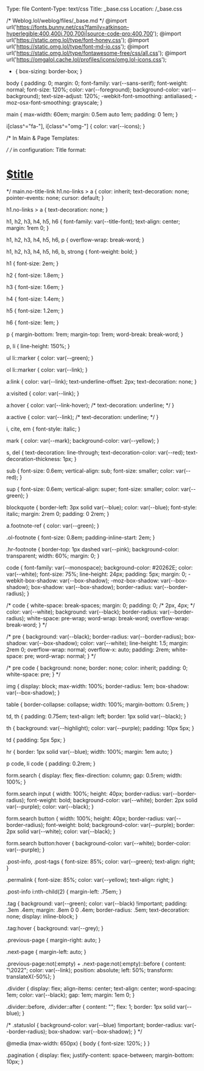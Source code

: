 Type: file
Content-Type: text/css
Title: _base.css
Location: /_base.css

/* Weblog.lol/weblog/files/_base.md */
@import url('https://fonts.bunny.net/css?family=atkinson-hyperlegible:400,400i,700,700i|source-code-pro:400,700');
@import url('https://static.omg.lol/type/font-honey.css');
@import url('https://static.omg.lol/type/font-md-io.css');
@import url('https://static.omg.lol/type/fontawesome-free/css/all.css');
@import url('https://omgalol.cache.lol/profiles/icons/omg.lol-icons.css');

* {
  box-sizing: border-box;
}

body {
  padding: 0;
  margin: 0;
  font-family: var(--sans-serif);
  font-weight: normal;
  font-size: 120%;
  color: var(--foreground);
  background-color: var(--background);
  text-size-adjust: 120%;
  -webkit-font-smoothing: antialiased;
  -moz-osx-font-smoothing: grayscale;
}

main {
  max-width: 60em;
  margin: 0.5em auto 1em;
  padding: 0 1em;
}

i[class^="fa-"],
i[class^="omg-"] {
  color: var(--icons);
}

/* In Main & Page Templates: <main class="no-title-link"> */
/* in configuration: Title format: <h1 class="no-links"><a href="$location">$title</a></h1> */
main.no-title-link h1.no-links > a {
  color: inherit;
  text-decoration: none;
  pointer-events: none;
  cursor: default;
}

h1.no-links > a {
  text-decoration: none;
}

h1,
h2,
h3,
h4,
h5,
h6 {
  font-family: var(--title-font);
  text-align: center;
  margin: 1rem 0;
}

h1,
h2,
h3,
h4,
h5,
h6,
p {
  overflow-wrap: break-word;
}

h1,
h2,
h3,
h4,
h5,
h6,
b,
strong {
  font-weight: bold;
}

h1 {
  font-size: 2em;
}

h2 {
  font-size: 1.8em;
}

h3 {
  font-size: 1.6em;
}

h4 {
  font-size: 1.4em;
}

h5 {
  font-size: 1.2em;
}

h6 {
  font-size: 1em;
}

p {
  margin-bottom: 1rem;
  margin-top: 1rem;
  word-break: break-word;
}

p,
li {
  line-height: 150%;
}

ul li::marker {
  color: var(--green);
}

ol li::marker {
  color: var(--link);
}

a:link {
  color: var(--link);
  text-underline-offset: 2px;
  text-decoration: none;
}

a:visited {
  color: var(--link);
}

a:hover {
  color: var(--link-hover);
/*  text-decoration: underline; */
}

a:active {
  color: var(--link);
/*  text-decoration: underline; */
}

i,
cite,
em {
  font-style: italic;
}

mark {
  color: var(--mark);
  background-color: var(--yellow);
}

s,
del {
  text-decoration: line-through;
  text-decoration-color: var(--red);
  text-decoration-thickness: 1px;
}

sub {
  font-size: 0.6em;
  vertical-align: sub;
  font-size: smaller;
  color: var(--red);
}

sup {
  font-size: 0.6em;
  vertical-align: super;
  font-size: smaller;
  color: var(--green);
}

blockquote {
  border-left: 3px solid var(--blue);
  color: var(--blue);
  font-style: italic;
  margin: 2rem 0;
  padding: 0 2rem;
}

a.footnote-ref {
  color: var(--green);
}

.ol-footnote {
  font-size: 0.8em;
  padding-inline-start: 2em;
}

.hr-footnote {
  border-top: 1px dashed var(--pink);
  background-color: transparent;
  width: 60%;
  margin: 0;
}

code {
  font-family: var(--monospace);
  background-color: #20262E;
  color: var(--white);
  font-size: 75%;
  line-height: 24px;
  padding: 5px;
  margin: 0;
  -webkit-box-shadow: var(--box-shadow);
  -moz-box-shadow: var(--box-shadow);
  box-shadow: var(--box-shadow);
  border-radius: var(--border-radius);
}

/* code {
  white-space: break-spaces;
  margin: 0;
  padding: 0; /* 2px, 4px; */
  color: var(--white);
  background: var(--black);
  border-radius: var(--border-radius);
  white-space: pre-wrap;
  word-wrap: break-word;
  overflow-wrap: break-word;
} */

/* pre {
  background: var(--black);
  border-radius: var(--border-radius);
  box-shadow: var(--box-shadow);
  color: var(--white);
  line-height: 1.5;
  margin: 2rem 0;
  overflow-wrap: normal;
  overflow-x: auto;
  padding: 2rem;
  white-space: pre;
  word-wrap: normal;
} */

/* pre code {
  background: none;
  border: none;
  color: inherit;
  padding: 0;
  white-space: pre;
} */

img {
  display: block;
  max-width: 100%;
  border-radius: 1em;
  box-shadow: var(--box-shadow);
}

table {
  border-collapse: collapse;
  width: 100%;
  margin-bottom: 0.5rem;
}

td,
th {
  padding: 0.75em;
  text-align: left;
  border: 1px solid var(--black);
}

th {
  background: var(--highlight);
  color: var(--purple);
  padding: 10px 5px;
}

td {
  padding: 5px 5px;
}

hr {
  border: 1px solid var(--blue);
  width: 100%;
  margin: 1em auto;
}

p code,
li code {
  padding: 0.2rem;
}

form.search {
  display: flex;
  flex-direction: column;
  gap: 0.5rem;
  width: 100%;
}

form.search input {
  width: 100%;
  height: 40px;
  border-radius: var(--border-radius);
  font-weight: bold;
  background-color: var(--white);
  border: 2px solid var(--purple);
  color: var(--black);
}

form.search button {
  width: 100%;
  height: 40px;
  border-radius: var(--border-radius);
  font-weight: bold;
  background-color: var(--purple);
  border: 2px solid var(--white);
  color: var(--black);
}

form.search button:hover {
  background-color: var(--white);
  border-color: var(--purple);
}

.post-info,
.post-tags {
  font-size: 85%;
  color: var(--green);
  text-align: right;
}

.permalink {
  font-size: 85%;
  color: var(--yellow);
  text-align: right;
}

.post-info i:nth-child(2) {
  margin-left: .75em;
}

.tag {
  background: var(--green);
  color: var(--black) !important;
  padding: .3em .4em;
  margin: .8em 0 0 .4em;
  border-radius: .5em;
  text-decoration: none;
  display: inline-block;
}

.tag:hover {
  background: var(--grey);
}

.previous-page {
  margin-right: auto;
}

.next-page {
  margin-left: auto;
}

.previous-page:not(:empty) + .next-page:not(:empty)::before {
  content: "\2022";
  color: var(--link);
  position: absolute;
  left: 50%;
  transform: translateX(-50%);
}

.divider {
  display: flex;
  align-items: center;
  text-align: center;
  word-spacing: 1em;
  color: var(--black);
  gap: 1em;
  margin: 1em 0;
}

.divider::before,
.divider::after {
  content: "";
  flex: 1;
  border: 1px solid var(--blue);
}

/* .statuslol {
  background-color: var(--blue) !important;
  border-radius: var(--border-radius);
  box-shadow: var(--box-shadow);
} */

@media (max-width: 650px) {
  body {
    font-size: 120%;
  }
}

.pagination {
  display: flex;
  justify-content: space-between;
  margin-bottom: 10px;
}
